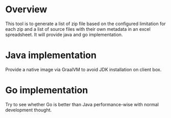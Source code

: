 # Overview
This tool is to generate a list of zip file based on the configured limitation for each zip and a list of source files with their own metadata in an excel spreadsheet. It will provide java and go implementation.
# Java implementation
Provide a native image via GraalVM to avoid JDK installation on client box.
# Go implementation
Try to see whether Go is better than Java performance-wise with normal development thought.
